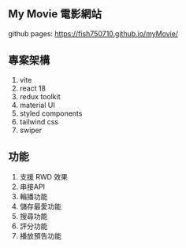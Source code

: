 ## My Movie 電影網站

github pages: https://fish750710.github.io/myMovie/

## 專案架構

1. vite
2. react 18
3. redux toolkit
4. material UI
5. styled components
6. tailwind css
7. swiper

## 功能

1. 支援 RWD 效果
2. 串接API
3. 輪播功能
4. 儲存最愛功能
5. 搜尋功能
6. 評分功能
7. 播放預告功能
